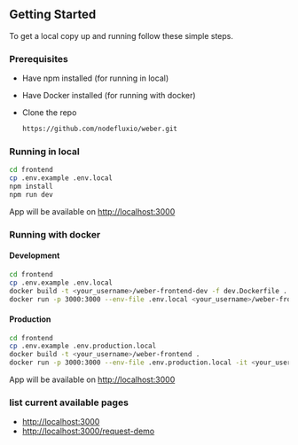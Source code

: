 <!-- GETTING STARTED -->

## Getting Started

To get a local copy up and running follow these simple steps.

### Prerequisites

- Have npm installed (for running in local)
- Have Docker installed (for running with docker)
- Clone the repo

  ```sh
  https://github.com/nodefluxio/weber.git
  ```

### Running in local

```sh
cd frontend
cp .env.example .env.local
npm install
npm run dev
```

App will be available on <http://localhost:3000>

### Running with docker

#### Development

```sh
cd frontend
cp .env.example .env.local
docker build -t <your_username>/weber-frontend-dev -f dev.Dockerfile .
docker run -p 3000:3000 --env-file .env.local <your_username>/weber-frontend-dev
```

#### Production

```sh
cd frontend
cp .env.example .env.production.local
docker build -t <your_username>/weber-frontend .
docker run -p 3000:3000 --env-file .env.production.local -it <your_username>/weber-frontend
```

App will be available on <http://localhost:3000>

### list current available pages

- <http://localhost:3000>
- <http://localhost:3000/request-demo>
